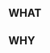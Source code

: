 ## WHAT
<!-- (Write the change being made with this pull request) -->

## WHY
<!-- (Write the motivation why you submit this pull request) -->
